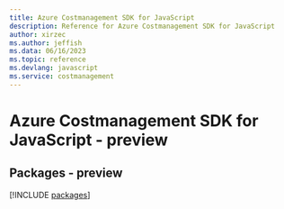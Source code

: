 ```yaml
---
title: Azure Costmanagement SDK for JavaScript
description: Reference for Azure Costmanagement SDK for JavaScript
author: xirzec
ms.author: jeffish
ms.data: 06/16/2023
ms.topic: reference
ms.devlang: javascript
ms.service: costmanagement
---
```

# Azure Costmanagement SDK for JavaScript - preview
## Packages - preview
[!INCLUDE [packages](costmanagement-index.md)]